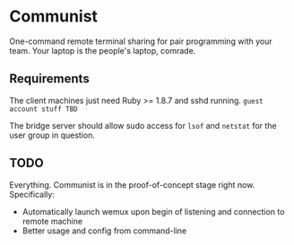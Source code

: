# Communist

 One-command remote terminal sharing for pair programming with your team. Your laptop is the people's laptop, comrade.

## Requirements

The client machines just need Ruby >= 1.8.7 and sshd running. `guest account stuff TBD`

The bridge server should allow sudo access for `lsof` and `netstat` for the user group in question.

## TODO

Everything. Communist is in the proof-of-concept stage right now. Specifically:

* Automatically launch wemux upon begin of listening and connection to remote machine 
* Better usage and config from command-line

